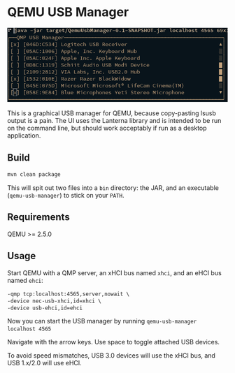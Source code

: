 # QEMU USB Manager

![Example screenshot](/screenshot.png)

This is a graphical USB manager for QEMU, because copy-pasting lsusb output is a pain. The UI uses the Lanterna library and is intended to be run on the command line, but should work acceptably if run as a desktop application.

## Build
```bash
mvn clean package
```
This will spit out two files into a `bin` directory: the JAR, and an executable (`qemu-usb-manager`) to stick on your `PATH`.

## Requirements
QEMU >= 2.5.0

## Usage
Start QEMU with a QMP server, an xHCI bus named `xhci`, and an eHCI bus named `ehci`:
```
-qmp tcp:localhost:4565,server,nowait \
-device nec-usb-xhci,id=xhci \
-device usb-ehci,id=ehci
```

Now you can start the USB manager by running `qemu-usb-manager localhost 4565`

Navigate with the arrow keys. Use space to toggle attached USB devices.

To avoid speed mismatches, USB 3.0 devices will use the xHCI bus, and USB 1.x/2.0 will use eHCI.
